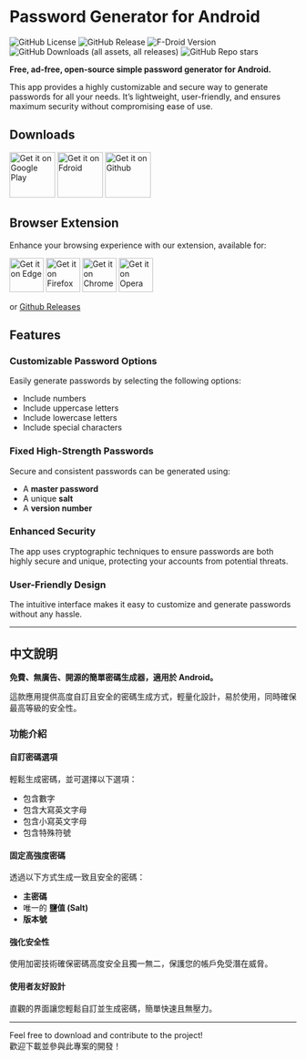 # Password Generator for Android
![GitHub License](https://img.shields.io/github/license/WeilJimmer/PasswordGeneratorApp)
![GitHub Release](https://img.shields.io/github/v/release/WeilJimmer/PasswordGeneratorApp)
![F-Droid Version](https://img.shields.io/f-droid/v/org.wbftw.weil.passwordgenerator)
![GitHub Downloads (all assets, all releases)](https://img.shields.io/github/downloads/WeilJimmer/PasswordGeneratorApp/total)
![GitHub Repo stars](https://img.shields.io/github/stars/WeilJimmer/PasswordGeneratorApp)

**Free, ad-free, open-source simple password generator for Android.**  

This app provides a highly customizable and secure way to generate passwords for all your needs. It’s lightweight, user-friendly, and ensures maximum security without compromising ease of use.  

## Downloads

<a href="https://play.google.com/store/apps/details?id=org.wbftw.weil.passwordgenerator"><img src="https://wbreader.weil.app.wbftw.org/images/get-it-on-google-play.png" alt="Get it on Google Play" height="80"></a>
<a href="https://f-droid.org/packages/org.wbftw.weil.passwordgenerator/"><img src="https://wbreader.weil.app.wbftw.org/images/get-it-on-fdroid.png" alt="Get it on Fdroid" height="80"></a>
<a href="https://github.com/WeilJimmer/PasswordGeneratorApp/releases"><img src="https://wbreader.weil.app.wbftw.org/images/get-it-on-github.png" alt="Get it on Github" height="80"></a>

## Browser Extension

Enhance your browsing experience with our extension, available for:

<a href="https://microsoftedge.microsoft.com/addons/detail/njgpfdkllkoidcndpopeggheljpgkefg"><img src="https://pgbe.weil.app.wbftw.org/edge.png" alt="Get it on Edge" height="60"></a>
<a href="https://addons.mozilla.org/zh-TW/firefox/addon/wbft-password-generator/"><img src="https://pgbe.weil.app.wbftw.org/firefox.png" alt="Get it on Firefox" height="60"></a>
<a href="https://chromewebstore.google.com/detail/password-generator/nebmcdpmbglgpmapfkejofecgeclcmok"><img src="https://pgbe.weil.app.wbftw.org/chrome.png" alt="Get it on Chrome" height="60"></a>
<a href="https://addons.opera.com/zh-tw/extensions/details/password-generator-8/"><img src="https://pgbe.weil.app.wbftw.org/opera.png" alt="Get it on Opera" height="60"></a>

or [Github Releases](https://github.com/WeilJimmer/PasswordGeneratorBrowserExtension/releases)

## Features

### Customizable Password Options  
Easily generate passwords by selecting the following options:  
- Include numbers  
- Include uppercase letters  
- Include lowercase letters  
- Include special characters  

### Fixed High-Strength Passwords  
Secure and consistent passwords can be generated using:  
- A **master password**  
- A unique **salt**  
- A **version number**  

### Enhanced Security  
The app uses cryptographic techniques to ensure passwords are both highly secure and unique, protecting your accounts from potential threats.  

### User-Friendly Design  
The intuitive interface makes it easy to customize and generate passwords without any hassle.  

---

## 中文說明  

**免費、無廣告、開源的簡單密碼生成器，適用於 Android。**  

這款應用提供高度自訂且安全的密碼生成方式，輕量化設計，易於使用，同時確保最高等級的安全性。  

### 功能介紹  

#### 自訂密碼選項  
輕鬆生成密碼，並可選擇以下選項：  
- 包含數字  
- 包含大寫英文字母  
- 包含小寫英文字母  
- 包含特殊符號  

#### 固定高強度密碼  
透過以下方式生成一致且安全的密碼：  
- **主密碼**  
- 唯一的 **鹽值 (Salt)**  
- **版本號**  

#### 強化安全性  
使用加密技術確保密碼高度安全且獨一無二，保護您的帳戶免受潛在威脅。  

#### 使用者友好設計  
直觀的界面讓您輕鬆自訂並生成密碼，簡單快速且無壓力。  

---

Feel free to download and contribute to the project!  
歡迎下載並參與此專案的開發！
